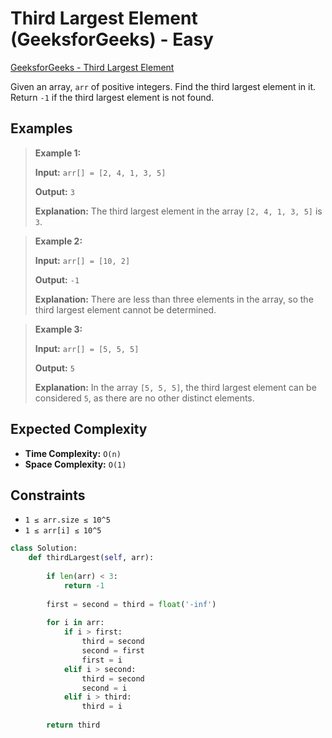 # Third Largest Element (GeeksforGeeks) - Easy

[GeeksforGeeks - Third Largest Element](https://www.geeksforgeeks.org/problems/third-largest-element/)

Given an array, `arr` of positive integers. Find the third largest element in it. Return `-1` if the third largest element is not found.

## Examples

> **Example 1:**
>
> **Input:** `arr[] = [2, 4, 1, 3, 5]`
>
> **Output:** `3`
>
> **Explanation:** The third largest element in the array `[2, 4, 1, 3, 5]` is `3`.

> **Example 2:**
>
> **Input:** `arr[] = [10, 2]`
>
> **Output:** `-1`
>
> **Explanation:** There are less than three elements in the array, so the third largest element cannot be determined.

> **Example 3:**
>
> **Input:** `arr[] = [5, 5, 5]`
>
> **Output:** `5`
>
> **Explanation:** In the array `[5, 5, 5]`, the third largest element can be considered `5`, as there are no other distinct elements.

## Expected Complexity

- **Time Complexity:** `O(n)`
- **Space Complexity:** `O(1)`

## Constraints

- `1 ≤ arr.size ≤ 10^5`
- `1 ≤ arr[i] ≤ 10^5`

```python
class Solution:
    def thirdLargest(self, arr):
        
        if len(arr) < 3:
            return -1
        
        first = second = third = float('-inf')
        
        for i in arr:
            if i > first:
                third = second
                second = first
                first = i
            elif i > second:
                third = second
                second = i
            elif i > third:
                third = i
        
        return third
```